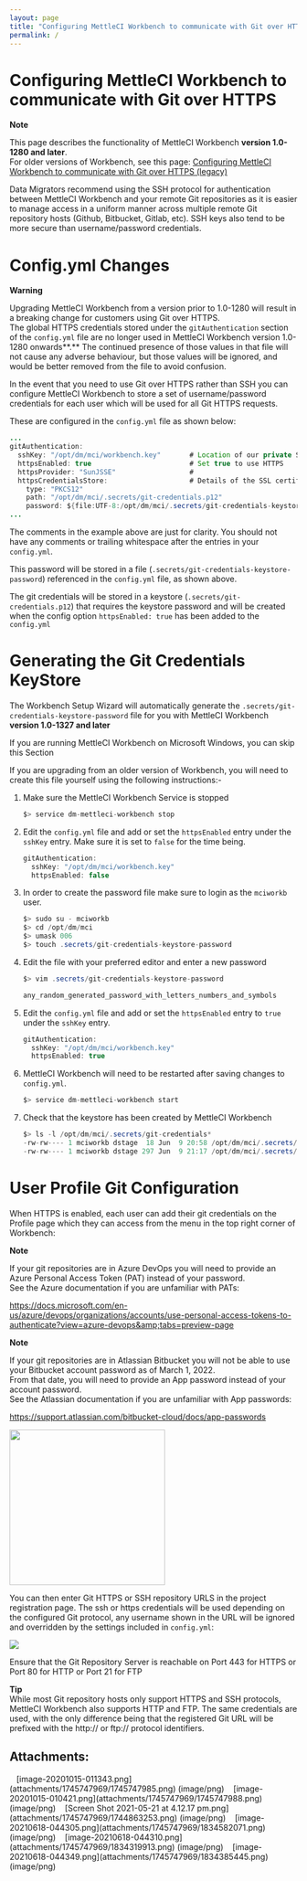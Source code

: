 ```yaml
---
layout: page
title: "Configuring MettleCI Workbench to communicate with Git over HTTPS"
permalink: /
---
```


# Configuring MettleCI Workbench to communicate with Git over HTTPS

**Note**

This page describes the functionality of MettleCI Workbench **version
1.0-1280 and later**.  
For older versions of Workbench, see this page: <a
href="Configuring_MettleCI_Workbench_to_communicate_with_Git_over_HTTPS_legacy_"
data-linked-resource-id="1112375301" data-linked-resource-version="7"
data-linked-resource-type="page">Configuring MettleCI Workbench to
communicate with Git over HTTPS (legacy)</a>

Data Migrators recommend using the SSH protocol for authentication
between MettleCI Workbench and your remote Git repositories as it is
easier to manage access in a uniform manner across multiple remote Git
repository hosts (Github, Bitbucket, Gitlab, etc). SSH keys also tend to
be more secure than username/password credentials.

# Config.yml Changes

**Warning**

Upgrading MettleCI Workbench from a version prior to 1.0-1280 will
result in a breaking change for customers using Git over HTTPS.  
The global HTTPS credentials stored under the `gitAuthentication`
section of the `config.yml` file are no longer used in MettleCI
Workbench version 1.0-1280 onwards**.** The continued presence of those
values in that file will not cause any adverse behaviour, but those
values will be ignored, and would be better removed from the file to
avoid confusion.

In the event that you need to use Git over HTTPS rather than SSH you can
configure MettleCI Workbench to store a set of username/password
credentials for each user which will be used for all Git HTTPS requests.

These are configured in the `config.yml` file as shown below:

``` java
...
gitAuthentication:
  sshKey: "/opt/dm/mci/workbench.key"       # Location of our private SSH key
  httpsEnabled: true                        # Set true to use HTTPS
  httpsProvider: "SunJSSE"                  #
  httpsCredentialsStore:                    # Details of the SSL certificate file
    type: "PKCS12"
    path: "/opt/dm/mci/.secrets/git-credentials.p12"
    password: ${file:UTF-8:/opt/dm/mci/.secrets/git-credentials-keystore-password}
...
```

The comments in the example above are just for clarity. You should not
have any comments or trailing whitespace after the entries in your
`config.yml`.

This password will be stored in a file
(`.secrets/git-credentials-keystore-password`) referenced in the
`config.yml` file, as shown above.

The git credentials will be stored in a keystore
(`.secrets/git-credentials.p12`) that requires the keystore password and
will be created when the config option `httpsEnabled: true` has been
added to the `config.yml`

# Generating the Git Credentials KeyStore

The Workbench Setup Wizard will automatically generate the
`.secrets/git-credentials-keystore-password` file for you with MettleCI
Workbench **version 1.0-1327 and later**

If you are running MettleCI Workbench on Microsoft Windows, you can skip
this Section

If you are upgrading from an older version of Workbench, you will need
to create this file yourself using the following instructions:-

1.  Make sure the MettleCI Workbench Service is stopped

    ``` java
    $> service dm-mettleci-workbench stop
    ```

2.  Edit the `config.yml` file and add or set the `httpsEnabled` entry
    under the `sshKey` entry. Make sure it is set to `false` for the
    time being.

    ``` java
    gitAuthentication:
      sshKey: "/opt/dm/mci/workbench.key"
      httpsEnabled: false
    ```

3.  In order to create the password file make sure to login as the
    `mciworkb` user.

    ``` java
    $> sudo su - mciworkb
    $> cd /opt/dm/mci
    $> umask 006
    $> touch .secrets/git-credentials-keystore-password
    ```

4.  Edit the file with your preferred editor and enter a new password

    ``` java
    $> vim .secrets/git-credentials-keystore-password

    any_random_generated_password_with_letters_numbers_and_symbols
    ```

5.  Edit the `config.yml` file and add or set the `httpsEnabled` entry
    to `true` under the `sshKey` entry.

    ``` java
    gitAuthentication:
      sshKey: "/opt/dm/mci/workbench.key"
      httpsEnabled: true
    ```

6.  MettleCI Workbench will need to be restarted after saving changes to
    `config.yml`.

    ``` java
    $> service dm-mettleci-workbench start
    ```

7.  Check that the keystore has been created by MettleCI Workbench

    ``` java
    $> ls -l /opt/dm/mci/.secrets/git-credentials*
    -rw-rw---- 1 mciworkb dstage  18 Jun  9 20:58 /opt/dm/mci/.secrets/git-credentials-keystore-password
    -rw-rw---- 1 mciworkb dstage 297 Jun  9 21:17 /opt/dm/mci/.secrets/git-credentials.p12
    ```

# User Profile Git Configuration

When HTTPS is enabled, each user can add their git credentials on the
Profile page which they can access from the menu in the top right corner
of Workbench:

**Note**

If your git repositories are in Azure DevOps you will need to provide an
Azure Personal Access Token (PAT) instead of your password.  
See the Azure documentation if you are unfamiliar with PATs:

<a
href="https://docs.microsoft.com/en-us/azure/devops/organizations/accounts/use-personal-access-tokens-to-authenticate?view=azure-devops&amp;tabs=preview-page"
data-card-appearance="inline"
rel="nofollow">https://docs.microsoft.com/en-us/azure/devops/organizations/accounts/use-personal-access-tokens-to-authenticate?view=azure-devops&amp;tabs=preview-page</a>

**Note**

If your git repositories are in Atlassian Bitbucket you will not be able
to use your Bitbucket account password as of March 1, 2022.  
From that date, you will need to provide an App password instead of your
account password.  
See the Atlassian documentation if you are unfamiliar with App
passwords:

<a
href="https://support.atlassian.com/bitbucket-cloud/docs/app-passwords"
rel="nofollow">https://support.atlassian.com/bitbucket-cloud/docs/app-passwords</a>

<img src="attachments/1745747969/1834319913.png?width=272"
class="image-left" loading="lazy"
data-image-src="attachments/1745747969/1834319913.png"
data-height="1342" data-width="1347" data-unresolved-comment-count="0"
data-linked-resource-id="1834319913" data-linked-resource-version="1"
data-linked-resource-type="attachment"
data-linked-resource-default-alias="image-20210618-044310.png"
data-base-url="https://datamigrators.atlassian.net/wiki"
data-linked-resource-content-type="image/png"
data-linked-resource-container-id="1745747969"
data-linked-resource-container-version="25"
data-media-id="c1cced5b-1528-4aed-985d-b6edf9f3d948"
data-media-type="file" width="272" />

You can then enter Git HTTPS or SSH repository URLS in the project
registration page. The ssh or https credentials will be used depending
on the configured Git protocol, any username shown in the URL will be
ignored and overridden by the settings included in `config.yml`:

<img src="attachments/1745747969/1745747985.png" class="image-left"
loading="lazy" data-image-src="attachments/1745747969/1745747985.png"
data-height="793" data-width="794" data-unresolved-comment-count="0"
data-linked-resource-id="1745747985" data-linked-resource-version="1"
data-linked-resource-type="attachment"
data-linked-resource-default-alias="image-20201015-011343.png"
data-base-url="https://datamigrators.atlassian.net/wiki"
data-linked-resource-content-type="image/png"
data-linked-resource-container-id="1745747969"
data-linked-resource-container-version="25"
data-media-id="0f1e867a-bf2b-48fc-aa3d-2c00667cb7b1"
data-media-type="file" />

Ensure that the Git Repository Server is reachable on Port 443 for HTTPS
or Port 80 for HTTP or Port 21 for FTP

**Tip**  
While most Git repository hosts only support HTTPS and SSH protocols,
MettleCI Workbench also supports HTTP and FTP. The same credentials are
used, with the only difference being that the registered Git URL will be
prefixed with the http:// or ftp:// protocol identifiers.

## Attachments:

<img src="images/icons/bullet_blue.gif" width="8" height="8" />
[image-20201015-011343.png](attachments/1745747969/1745747985.png)
(image/png)  
<img src="images/icons/bullet_blue.gif" width="8" height="8" />
[image-20201015-010421.png](attachments/1745747969/1745747988.png)
(image/png)  
<img src="images/icons/bullet_blue.gif" width="8" height="8" /> [Screen
Shot 2021-05-21 at 4.12.17
pm.png](attachments/1745747969/1744863253.png) (image/png)  
<img src="images/icons/bullet_blue.gif" width="8" height="8" />
[image-20210618-044305.png](attachments/1745747969/1834582071.png)
(image/png)  
<img src="images/icons/bullet_blue.gif" width="8" height="8" />
[image-20210618-044310.png](attachments/1745747969/1834319913.png)
(image/png)  
<img src="images/icons/bullet_blue.gif" width="8" height="8" />
[image-20210618-044349.png](attachments/1745747969/1834385445.png)
(image/png)  
